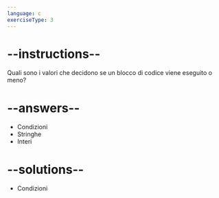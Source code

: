 ```yaml
---
language: c
exerciseType: 3
---
```


# --instructions--

Quali sono i valori che decidono se un blocco di codice viene eseguito o meno?

# --answers--

- Condizioni
- Stringhe
- Interi

# --solutions--

- Condizioni
